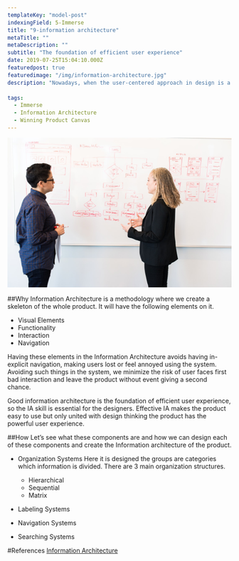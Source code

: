 ```yaml
---
templateKey: "model-post"
indexingField: 5-Immerse
title: "9-information architecture"
metaTitle: ""
metaDescription: ""
subtitle: "The foundation of efficient user experience"
date: 2019-07-25T15:04:10.000Z
featuredpost: true
featuredimage: "/img/information-architecture.jpg"
description: "Nowadays, when the user-centered approach in design is a top trend, many designers learn the principles of information architecture science which they believe is a foundation of efficient design."

tags:
  - Immerse
  - Information Architecture
  - Winning Product Canvas
---
```


![flavor wheel](/img/information-architecture.jpg)

##Why
Information Architecture is a methodology where we create a skeleton of the whole product. It will have the following elements on it.

- Visual Elements
- Functionality
- Interaction
- Navigation

Having these elements in the Information Architecture avoids having in-explicit navigation, making users lost or feel annoyed using the system. Avoiding such things in the system, we minimize the risk of user faces first bad interaction and leave the product without event giving a second chance.

Good information architecture is the foundation of efficient user experience, so the IA skill is essential for the designers. Effective IA makes the product easy to use but only united with design thinking the product has the powerful user experience.

##How
Let’s see what these components are and how we can design each of these components and create the Information architecture of the product.

- Organization Systems
  Here it is designed the groups are categories which information is divided. There are 3 main organization structures.

  - Hierarchical
  - Sequential
  - Matrix

- Labeling Systems
- Navigation Systems
- Searching Systems

#References
[Information Architecture](https://en.wikipedia.org/wiki/Information_architecture)
